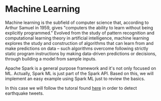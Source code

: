# Machine Learning

Machine learning is the subfield of computer science that, according to Arthur Samuel in 1959, gives "computers the ability to learn without being explicitly programmed." Evolved from the study of pattern recognition and computational learning theory in artificial intelligence, machine learning explores the study and construction of algorithms that can learn from and make predictions on data – such algorithms overcome following strictly static program instructions by making data-driven predictions or decisions, through building a model from sample inputs.

Apache Spark is a general purpose framework and it's not only focused on ML. Actually, Spark ML is just part of the Spark API. Based on this, we will implement an easy example using Spark ML just to review the basics.

In this case we will follow the tutoral found [here](https://www.toptal.com/spark/introduction-to-apache-spark) in order to detect earthquake tweets.